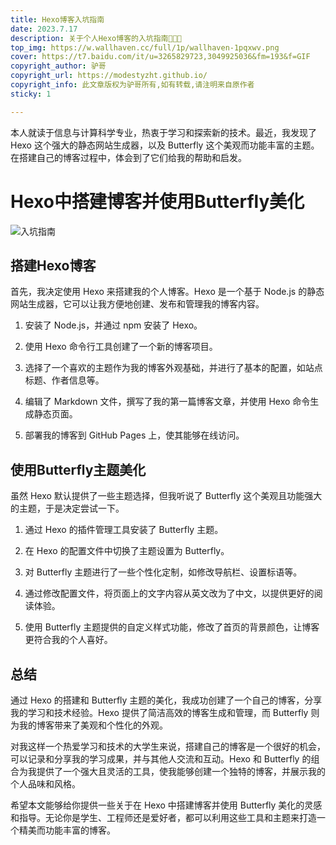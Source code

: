 ```yaml
---
title: Hexo博客入坑指南
date: 2023.7.17
description: 关于个人Hexo博客的入坑指南🤪🤪🤪
top_img: https://w.wallhaven.cc/full/1p/wallhaven-1pqxwv.png
cover: https://t7.baidu.com/it/u=3265829723,3049925036&fm=193&f=GIF
copyright_author: 驴哥
copyright_url: https://modestyzht.github.io/
copyright_info: 此文章版权为驴哥所有,如有转载,请注明来自原作者
sticky: 1

---
```



本人就读于信息与计算科学专业，热衷于学习和探索新的技术。最近，我发现了 Hexo 这个强大的静态网站生成器，以及 Butterfly 这个美观而功能丰富的主题。在搭建自己的博客过程中，体会到了它们给我的帮助和启发。


# Hexo中搭建博客并使用Butterfly美化

![入坑指南](https://gimg2.baidu.com/image_search/src=http%3A%2F%2Fss2.meipian.me%2Fusers%2F137250587%2Fd099130b40dd2c81de7a4610b14c916d.jpg%3Fmeipian-raw%2Fbucket%2Fivwen%2Fkey%2FdXNlcnMvMTM3MjUwNTg3L2QwOTkxMzBiNDBkZDJjODFkZTdhNDYxMGIxNGM5MTZkLmpwZw%3D%3D%2Fsign%2Fcf1931a6175a5bdda935fd68550341f9.jpg&refer=http%3A%2F%2Fss2.meipian.me&app=2002&size=f9999,10000&q=a80&n=0&g=0n&fmt=auto?sec=1692197227&t=147c93f626496c872a17dbea4c23ed02)

## 搭建Hexo博客

首先，我决定使用 Hexo 来搭建我的个人博客。Hexo 是一个基于 Node.js 的静态网站生成器，它可以让我方便地创建、发布和管理我的博客内容。

1. 安装了 Node.js，并通过 npm 安装了 Hexo。

2. 使用 Hexo 命令行工具创建了一个新的博客项目。

3. 选择了一个喜欢的主题作为我的博客外观基础，并进行了基本的配置，如站点标题、作者信息等。

4. 编辑了 Markdown 文件，撰写了我的第一篇博客文章，并使用 Hexo 命令生成静态页面。

5. 部署我的博客到 GitHub Pages 上，使其能够在线访问。

## 使用Butterfly主题美化

虽然 Hexo 默认提供了一些主题选择，但我听说了 Butterfly 这个美观且功能强大的主题，于是决定尝试一下。

1. 通过 Hexo 的插件管理工具安装了 Butterfly 主题。

2. 在 Hexo 的配置文件中切换了主题设置为 Butterfly。

3. 对 Butterfly 主题进行了一些个性化定制，如修改导航栏、设置标语等。

4. 通过修改配置文件，将页面上的文字内容从英文改为了中文，以提供更好的阅读体验。

5. 使用 Butterfly 主题提供的自定义样式功能，修改了首页的背景颜色，让博客更符合我的个人喜好。

## 总结

通过 Hexo 的搭建和 Butterfly 主题的美化，我成功创建了一个自己的博客，分享我的学习和技术经验。Hexo 提供了简洁高效的博客生成和管理，而 Butterfly 则为我的博客带来了美观和个性化的外观。

对我这样一个热爱学习和技术的大学生来说，搭建自己的博客是一个很好的机会，可以记录和分享我的学习成果，并与其他人交流和互动。Hexo 和 Butterfly 的组合为我提供了一个强大且灵活的工具，使我能够创建一个独特的博客，并展示我的个人品味和风格。

希望本文能够给你提供一些关于在 Hexo 中搭建博客并使用 Butterfly 美化的灵感和指导。无论你是学生、工程师还是爱好者，都可以利用这些工具和主题来打造一个精美而功能丰富的博客。
